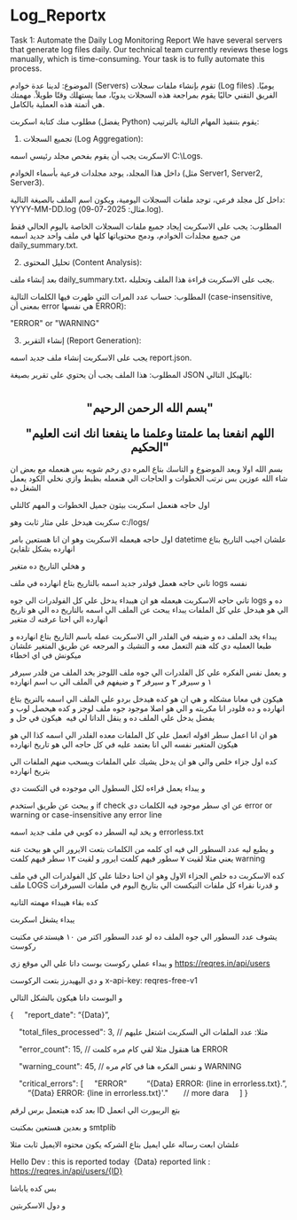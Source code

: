 # Log_Reportx
Task 1: Automate the Daily Log Monitoring Report  We have several servers that generate log files daily. Our technical team currently reviews these logs manually, which is time-consuming. Your task is to fully automate this process.

الموضوع: لدينا عدة خوادم (Servers) تقوم بإنشاء ملفات سجلات (Log files) يوميًا. الفريق التقني حاليًا يقوم بمراجعة هذه السجلات يدويًا، مما يستهلك وقتًا طويلاً. مهمتك هي أتمتة هذه العملية بالكامل.


مطلوب منك كتابة اسكربت (يفضل Python) يقوم بتنفيذ المهام التالية بالترتيب:

1. تجميع السجلات (Log Aggregation):

الاسكربت يجب أن يقوم بفحص مجلد رئيسي اسمه C:\Logs\.

داخل هذا المجلد، يوجد مجلدات فرعية بأسماء الخوادم (مثل Server1, Server2, Server3).

داخل كل مجلد فرعي، توجد ملفات السجلات اليومية، ويكون اسم الملف بالصيغة التالية: YYYY-MM-DD.log (مثال: 2025-07-09.log).

المطلوب: يجب على الاسكربت إيجاد جميع ملفات السجلات الخاصة باليوم الحالي فقط من جميع مجلدات الخوادم، ودمج محتوياتها كلها في ملف واحد جديد اسمه daily_summary.txt.

2. تحليل المحتوى (Content Analysis):

بعد إنشاء ملف daily_summary.txt، يجب على الاسكربت قراءة هذا الملف وتحليله.

المطلوب: حساب عدد المرات التي ظهرت فيها الكلمات التالية (case-insensitive, بمعنى أن error هي نفسها ERROR):

"ERROR" or "WARNING"

3. إنشاء التقرير (Report Generation):

يجب على الاسكربت إنشاء ملف جديد اسمه report.json.

المطلوب: هذا الملف يجب أن يحتوي على تقرير بصيغة JSON بالهيكل التالي:


<h1 align="center">
</h1>
<h2 align="center">
 "بسم الله الرحمن الرحيم"
</p>
  "اللهم انفعنا بما علمتنا وعلمنا ما ينفعنا انك انت العليم الحكيم"
</h2>


بسم الله اولا وبعد الموضوع و التاسك بتاع المره دي رخم شويه بس هنعمله مع بعض ان شاء الله عوزين بس نرتب الخطوات و الحاجات الي هنعمله بظبط وازي نخلي الكود يعمل الشغل ده


اول حاجه هنعمل اسكربت بيثون جميل الخطوات و المهم كالتلي

سكربت هيدخل علي مثار ثابت وهو c:/logs/

اول حاجه هيعمله الاسكربت وهو ان انا هستعين بامر datetime علشان اجيب التاريخ بتاع انهارده بشكل تلقايئ

و هخلي التاريخ ده متغير

تاني حاجه هعمل فولدر جديد اسمه بالتاريخ بتاع انهارده في ملف logs نفسه

تاني حاجه الاسكربت هيعمله هو ان هيبداء يدخل علي كل الفولدرات الي جوه logs ده و الي هو هيدخل علي كل الملفات يبداء يبحث عن الملف الي اسمه بالتاريخ ده الي هو تاريخ انهارده الي احنا عرفنه ك متغير

يبداء يخد الملف ده و ضيفه في الفلدر الي الاسكربت عمله باسم التاريخ بتاع انهارده و طبعا العمليه دي كله هتم التعمل معه و التشيك و المرجعه عن طريق المتغير علشان ميكونش في اي اخطاء

و يعمل نفس الفكره علي كل الفلدرات الي جوه ملف اللوجز يخد الملف من فلدر سيرفر ١ و سيرفر ٢ و سيرفر ٣ و ضيفهم في الملف الي ب اسم انهارده

هيكون في معانا مشكله و هي ان هو كده هيدخل بردو علي الملف الي اسمه بالتريخ بتاع انهارده و ده فلودر انا مكريته و الي هو اصلا موجود جوه ملف لوجز و كده هيحصل لوب و يفضل يدخل علي الملف ده و ينقل الداتا لي فيه  هيكون في حل و 

هو ان انا اعمل سطر اقوله اتعمل علي كل الملفات معده الفلدر الي اسمه كذا الي هو هيكون المتغير نفسه الي انا بعتمد عليه في كل حاجه الي هو تاريخ انهارده

كده اول جزاء خلص والي هو ان يدخل يشيك علي الملفات ويسحب منهم الملفات الي بتريخ انهارده 

و يبداء يعمل قراءه لكل السطول الي موجوده في التكست دي

و يبحث عن طريق استخدم if check عن اي سطر موجود فيه الكلمات دي
error or warning or case-insensitive any error line

و يخد ليه السطر ده كوبي في ملف جديد اسمه errorless.txt

و يطبع ليه عدد السطور الي فيه اي كلمه من الكلمات بتعت الايرور الي هو بيحث عنه يعني مثلا لقيت ٧ سطور فيهم كلمت ايرور و لقيت ١٣ سطر فيهم كلمت warning

كده الاسكربت ده خلص الجزاء الاول وهو ان احنا دخلنا علي كل الفولدرات الي في ملف ملف LOGS و قدرنا نقراء كل ملفات التيكست الي بتاريخ اليوم في ملفات السيرفرات 

كده بقاء هيبداء مهمته التانيه 

يبداء يشغل اسكربت 

يشوف عدد السطور الي جوه الملف ده لو عدد السطور اكتر من ١٠ هيستدعي مكتبت ركوست

و يبداء عملي ركوست بوست داتا علي الي موقع زي  https://reqres.in/api/users

و دي اليهيدرز بتعت الركوست x-api-key: reqres-free-v1

و البوست داتا هيكون بالشكل التالي


{
    "report_date": “{Data}”,
    
    "total_files_processed": 3, // مثلا: عدد الملفات الي السكربت اشتغل عليهم 
    
    "error_count": 15, // هنا هنقول مثلا لقي كام مره كلمت ERROR
    
    "warning_count": 45, // و نفس الفكره هنا في كام مره  WARNING
    
    "critical_errors": [
    "ERROR" 
        “{Data} ERROR: {line in errorless.txt}.”,
        “{Data} ERROR: {line in errorless.txt}'."
      // more dara
    ]
}


بعد كده هيتعمل برس لرقم ID بتع الريبورت الي اتعمل

و بعدين هستعين بمكتبت smtplib

علشان ابعت رساله علي ايميل بتاع الشركه يكون محتوه الايميل ثابت مثلا

Hello Dev :
this is reported today  {Data}
reported link : https://reqres.in/api/users/{ID}

بس كده ياباشا

و دول الاسكربتين
